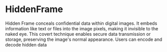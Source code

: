 # HiddenFrame
Hidden Frame conceals confidential data within digital images. 
It embeds information like text or files into the image pixels, making it invisible to the naked eye. 
This covert technique enables secure data transmission or storage, preserving the image's normal appearance.
Users can encode and decode hidden data
